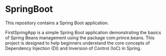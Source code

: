 # SpringBoot
This repository contains a Spring Boot application.

FirstSpringApp is a simple Spring Boot application demonstrating the basics of Spring Beans management using the package com.prince.beans. This project is designed to help beginners understand the core concepts of Dependency Injection (DI) and Inversion of Control (IoC) in Spring.
